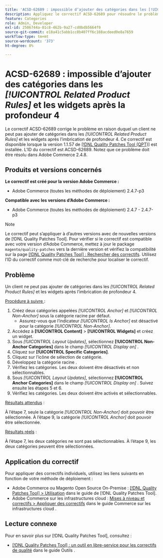 ```yaml
---
title: 'ACSD-62689 : impossible d’ajouter des catégories dans les [!UICONTROL Related Product Rules] et les widgets après la profondeur 4'
description: Appliquez le correctif ACSD-62689 pour résoudre le problème d’Adobe Commerce en raison duquel un client ne peut pas ajouter de catégories dans les [!UICONTROL Related Product Rules] et les widgets après l’imbrication de profondeur 4.
feature: Categories
role: Admin, Developer
exl-id: 2506744a-01c8-462b-9a27-cd0bdb5664f9
source-git-commit: e18a41c5abb1cc8b407ff6c188acdeed0e8a7659
workflow-type: tm+mt
source-wordcount: '373'
ht-degree: 0%

---
```


# ACSD-62689 : impossible d’ajouter des catégories dans les *[!UICONTROL Related Product Rules]* et les widgets après la profondeur 4

Le correctif ACSD-62689 corrige le problème en raison duquel un client ne peut pas ajouter de catégories dans les *[!UICONTROL Related Product Rules]* et les widgets après l’imbrication de profondeur 4. Ce correctif est disponible lorsque la version 1.1.57 de [[!DNL Quality Patches Tool (QPT)]](/help/tools/quality-patches-tool/quality-patches-tool-to-self-serve-quality-patches.md) est installée. L’ID du correctif est ACSD-62689. Notez que ce problème doit être résolu dans Adobe Commerce 2.4.8.

## Produits et versions concernés

**Le correctif est créé pour la version Adobe Commerce :**

* Adobe Commerce (toutes les méthodes de déploiement) 2.4.7-p3

**Compatible avec les versions d’Adobe Commerce :**

* Adobe Commerce (toutes les méthodes de déploiement) 2.4.7 - 2.4.7-p3

>[!NOTE]
>
>Le correctif peut s’appliquer à d’autres versions avec de nouvelles versions de [!DNL Quality Patches Tool]. Pour vérifier si le correctif est compatible avec votre version d’Adobe Commerce, mettez à jour le package `magento/quality-patches` vers la dernière version et vérifiez la compatibilité sur la page [[!DNL Quality Patches Tool] : Rechercher des correctifs](https://experienceleague.adobe.com/tools/commerce-quality-patches/index.html). Utilisez l’ID du correctif comme mot-clé de recherche pour localiser le correctif.

## Problème

Un client ne peut pas ajouter de catégories dans les *[!UICONTROL Related Product Rules]* et les widgets après l’imbrication de profondeur 4.

<u>Procédure à suivre </u> :

1. Créez deux catégories appelées *[!UICONTROL Anchor]* et *[!UICONTROL Non-Anchor]* sous la catégorie racine par défaut.
   * Assurez-vous que l’indicateur *[!UICONTROL Is Anchor]* est désactivé pour la catégorie *[!UICONTROL Non-Anchor]*.
1. Accédez à **[!UICONTROL Content]** > **[!UICONTROL Widgets]** et créez un widget.
1. Sous *[!UICONTROL Layout Updates]*, sélectionnez **[!UICONTROL Non-Anchor Categories]** dans le champ *[!UICONTROL Display on]* .
1. Cliquez sur **[!UICONTROL Specific Categories]**.
1. Cliquez sur l’icône de sélection de catégorie.
1. Développez la catégorie racine .
1. Vérifiez les catégories. Les deux doivent être désactivés et non sélectionnables.
1. Sous *[!UICONTROL Layout Updates]*, sélectionnez **[!UICONTROL Anchor Categories]** dans le champ *[!UICONTROL Display on]* . Suivez ensuite les étapes 5 et 6.
1. Vérifiez les catégories. Les deux doivent être activés et sélectionnables.

<u>Résultats attendus</u> :

À l’étape 7, seule la catégorie *[!UICONTROL Non-Anchor]* doit pouvoir être sélectionnée. À l’étape 9, la catégorie *[!UICONTROL Anchor]* doit pouvoir être sélectionnée.

<u>Résultats réels</u> :

À l’étape 7, les deux catégories ne sont pas sélectionnables. À l’étape 9, les deux catégories peuvent être sélectionnées.

## Application du correctif

Pour appliquer des correctifs individuels, utilisez les liens suivants en fonction de votre méthode de déploiement :

* Adobe Commerce ou Magento Open Source On-Premise : [[!DNL Quality Patches Tool] > Utilisation](/help/tools/quality-patches-tool/usage.md) dans le guide de [!DNL Quality Patches Tool].
* Adobe Commerce sur les infrastructures cloud : [Mises à niveau et correctifs > Appliquer des correctifs](https://experienceleague.adobe.com/docs/commerce-cloud-service/user-guide/develop/upgrade/apply-patches.html) dans le guide Commerce sur les infrastructures cloud .


## Lecture connexe

Pour en savoir plus sur [!DNL Quality Patches Tool], consultez :

* [[!DNL Quality Patches Tool] : un outil en libre-service pour les correctifs de qualité](/help/tools/quality-patches-tool/quality-patches-tool-to-self-serve-quality-patches.md) dans le guide Outils .

